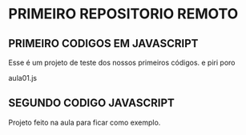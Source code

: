 # PRIMEIRO REPOSITORIO REMOTO

## PRIMEIRO CODIGOS EM JAVASCRIPT
Esse é um projeto de teste dos nossos primeiros códigos.
e piri poro

aula01.js

## SEGUNDO CODIGO JAVASCRIPT

Projeto feito na aula para ficar como exemplo. 